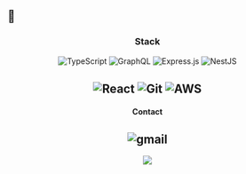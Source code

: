 ## 👋
  
<div align="center">

  ### Stack
  ![TypeScript](https://img.shields.io/badge/typescript-%23007ACC.svg?style=for-the-badge&logo=typescript&logoColor=white)
  ![GraphQL](https://img.shields.io/badge/-GraphQL-E10098?style=for-the-badge&logo=graphql&logoColor=white)
  ![Express.js](https://img.shields.io/badge/express.js-%23404d59.svg?style=for-the-badge&logo=express&logoColor=%2361DAFB)
  ![NestJS](https://img.shields.io/badge/nestjs-%23E0234E.svg?style=for-the-badge&logo=nestjs&logoColor=white)
  
  ![React](https://img.shields.io/badge/react-%2320232a.svg?style=for-the-badge&logo=react&logoColor=%2361DAFB)
  ![Git](https://img.shields.io/badge/git-%23F05033.svg?style=for-the-badge&logo=git&logoColor=white)
  ![AWS](https://img.shields.io/badge/AWS-%23FF9900.svg?style=for-the-badge&logo=amazon-aws&logoColor=white)
---
  #### Contact
  ![gmail](https://img.shields.io/badge/GMail-mangph4@gmail.com-339933?style=for-the-badge&logo=gmail)
  ---
  <a href="https://github.com/mangpha">
    <img align="center" src="https://github-readme-stats.vercel.app/api?username=Mangpha&count_private=true&show_icons=true&theme=tokyonight" />
  </a>
</div>
